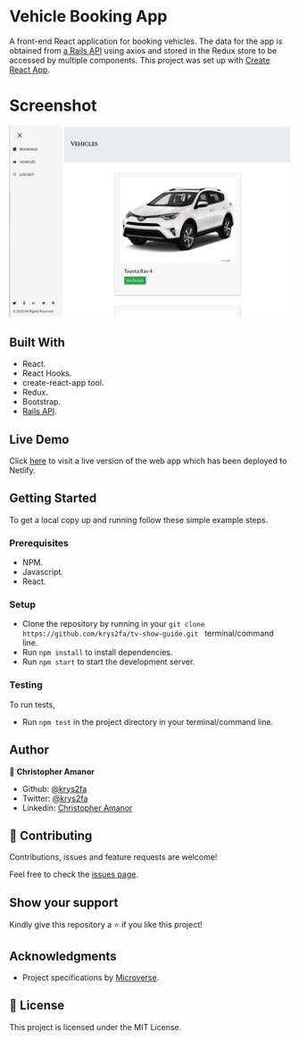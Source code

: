  # Vehicle Booking App
A front-end React application for booking vehicles. The data for the app is obtained from [a Rails API](https://github.com/krys2fa/vehicle-booking-api) using axios and stored in the Redux store to be accessed by multiple components.
This project was set up with [Create React App](https://github.com/facebook/create-react-app).

# Screenshot

![screenshot](./src/images/screenshot.png)

## Built With
- React.
- React Hooks.
- create-react-app tool.
- Redux.
- Bootstrap.
- [Rails API](https://github.com/krys2fa/vehicle-booking-api).


## Live Demo

Click [here](https://vehicle-booking.netlify.app) to visit a live version of the web app which has been deployed to Netlify.

## Getting Started

To get a local copy up and running follow these simple example steps.

### Prerequisites

- NPM.
- Javascript.
- React.

### Setup
- Clone the repository by running in your `git clone https://github.com/krys2fa/tv-show-guide.git ` terminal/command line.
- Run `npm install` to install dependencies.
- Run `npm start` to start the development server.

### Testing
To run tests,
- Run `npm test` in the project directory in your terminal/command line.

## Author

👤 **Christopher Amanor**

- Github: [@krys2fa](https://github.com/krys2fa)
- Twitter: [@krys2fa](https://twitter.com/krys2fa)
- Linkedin: [Christopher Amanor](https://www.linkedin.com/in/christopher-amanor/)

## 🤝 Contributing

Contributions, issues and feature requests are welcome!

Feel free to check the [issues page](https://github.com/krys2fa/vehicle-booking-app/issues).

## Show your support

Kindly give this repository a ⭐️ if you like this project!

## Acknowledgments

- Project specifications by [Microverse](https://www.microverse.org).

## 📝 License

This project is licensed under the MIT License.


